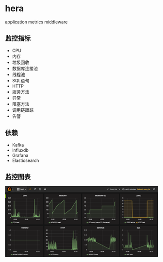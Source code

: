 # hera
application metrics middleware

## 监控指标

* CPU
* 内存
* 垃圾回收
* 数据库连接池
* 线程池
* SQL语句
* HTTP
* 服务方法
* 异常
* 阻塞方法
* 调用链跟踪
* 告警 

## 依赖

* Kafka
* Influxdb
* Grafana
* Elasticsearch

## 监控图表
![Dashboard](hera-doc/dashboard.png)